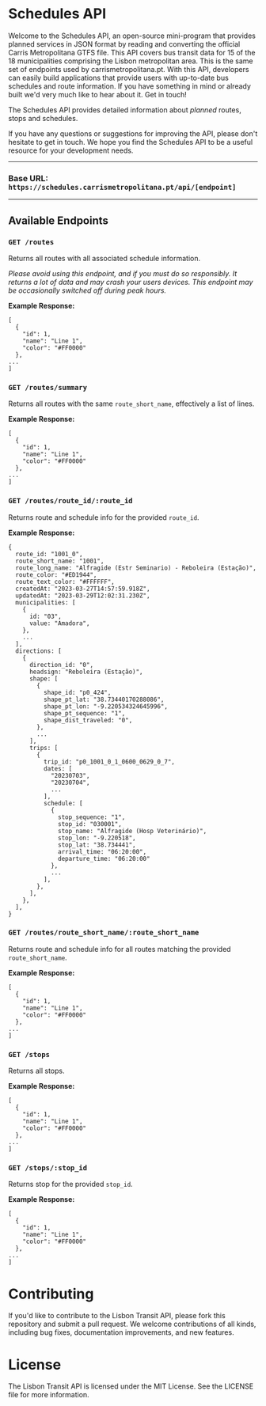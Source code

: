 # Schedules API

Welcome to the Schedules API, an open-source mini-program that provides planned services in JSON format by reading and converting the official Carris Metropolitana GTFS file. This API covers bus transit data for 15 of the 18 municipalities comprising the Lisbon metropolitan area. This is the same set of endpoints used by carrismetropolitana.pt. With this API, developers can easily build applications that provide users with up-to-date bus schedules and route information. If you have something in mind or already built we'd very much like to hear about it. Get in touch!

The Schedules API provides detailed information about *planned* routes, stops and schedules.

If you have any questions or suggestions for improving the API, please don't hesitate to get in touch. We hope you find the Schedules API to be a useful resource for your development needs.

***

### Base URL: `https://schedules.carrismetropolitana.pt/api/[endpoint]`

***


## Available Endpoints

### `GET /routes`

Returns all routes with all associated schedule information.

_Please avoid using this endpoint, and if you must do so responsibly. It returns a lot of data and may crash your users devices. This endpoint may be occasionally switched off during peak hours._

**Example Response:**

```
[
  {
    "id": 1,
    "name": "Line 1",
    "color": "#FF0000"
  },
...
]
```


### `GET /routes/summary`

Returns all routes with the same `route_short_name`, effectively a list of lines.

**Example Response:**

```
[
  {
    "id": 1,
    "name": "Line 1",
    "color": "#FF0000"
  },
...
]
```


### `GET /routes/route_id/:route_id`

Returns route and schedule info for the provided `route_id`.

**Example Response:**

```
{
  route_id: "1001_0",
  route_short_name: "1001",
  route_long_name: "Alfragide (Estr Seminario) - Reboleira (Estação)",
  route_color: "#ED1944",
  route_text_color: "#FFFFFF",
  createdAt: "2023-03-27T14:57:59.918Z",
  updatedAt: "2023-03-29T12:02:31.230Z",
  municipalities: [
    {
      id: "03",
      value: "Amadora",
    },
    ...
  ],
  directions: [
    {
      direction_id: "0",
      headsign: "Reboleira (Estação)",
      shape: [
        {
          shape_id: "p0_424",
          shape_pt_lat: "38.73440170288086",
          shape_pt_lon: "-9.220534324645996",
          shape_pt_sequence: "1",
          shape_dist_traveled: "0",
        },
        ...
      ],
      trips: [
        {
          trip_id: "p0_1001_0_1_0600_0629_0_7",
          dates: [
            "20230703",
            "20230704",
            ...
          ],
          schedule: [
            {
              stop_sequence: "1",
              stop_id: "030001",
              stop_name: "Alfragide (Hosp Veterinário)",
              stop_lon: "-9.220518",
              stop_lat: "38.734441",
              arrival_time: "06:20:00",
              departure_time: "06:20:00"
            },
            ...
          ],
        },
      ],
    },
  ],
}
```


### `GET /routes/route_short_name/:route_short_name`

Returns route and schedule info for all routes matching the provided `route_short_name`.

**Example Response:**

```
[
  {
    "id": 1,
    "name": "Line 1",
    "color": "#FF0000"
  },
...
]
```



### `GET /stops`

Returns all stops.

**Example Response:**

```
[
  {
    "id": 1,
    "name": "Line 1",
    "color": "#FF0000"
  },
...
]
```


### `GET /stops/:stop_id`

Returns stop for the provided `stop_id`.

**Example Response:**

```
[
  {
    "id": 1,
    "name": "Line 1",
    "color": "#FF0000"
  },
...
]
```


# Contributing

If you'd like to contribute to the Lisbon Transit API, please fork this repository and submit a pull request. We welcome contributions of all kinds, including bug fixes, documentation improvements, and new features.

# License

The Lisbon Transit API is licensed under the MIT License. See the LICENSE file for more information.

